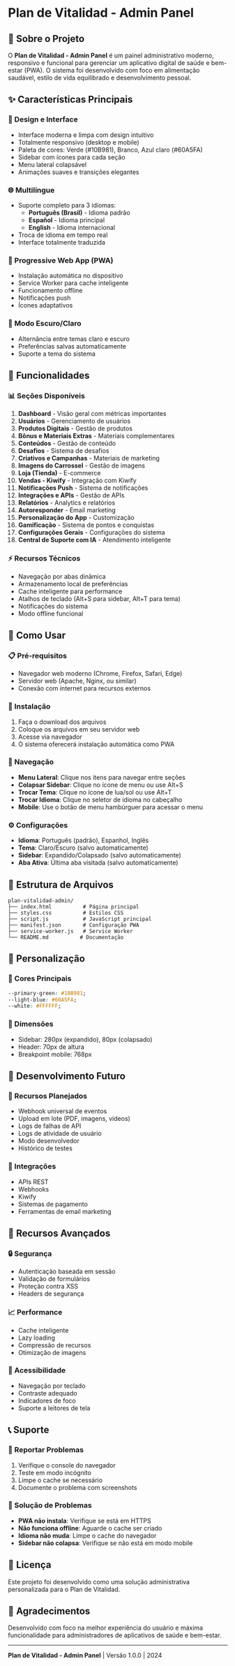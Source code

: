 # Plan de Vitalidad - Admin Panel

## 🌱 Sobre o Projeto

O **Plan de Vitalidad - Admin Panel** é um painel administrativo moderno, responsivo e funcional para gerenciar um aplicativo digital de saúde e bem-estar (PWA). O sistema foi desenvolvido com foco em alimentação saudável, estilo de vida equilibrado e desenvolvimento pessoal.

## ✨ Características Principais

### 🎨 Design e Interface
- Interface moderna e limpa com design intuitivo
- Totalmente responsivo (desktop e mobile)
- Paleta de cores: Verde (#10B981), Branco, Azul claro (#60A5FA)
- Sidebar com ícones para cada seção
- Menu lateral colapsável
- Animações suaves e transições elegantes

### 🌐 Multilíngue
- Suporte completo para 3 idiomas:
  - **Português (Brasil)** - Idioma padrão
  - **Español** - Idioma principal
  - **English** - Idioma internacional
- Troca de idioma em tempo real
- Interface totalmente traduzida

### 📱 Progressive Web App (PWA)
- Instalação automática no dispositivo
- Service Worker para cache inteligente
- Funcionamento offline
- Notificações push
- Ícones adaptativos

### 🌙 Modo Escuro/Claro
- Alternância entre temas claro e escuro
- Preferências salvas automaticamente
- Suporte a tema do sistema

## 🔧 Funcionalidades

### 📊 Seções Disponíveis
1. **Dashboard** - Visão geral com métricas importantes
2. **Usuários** - Gerenciamento de usuários
3. **Produtos Digitais** - Gestão de produtos
4. **Bônus e Materiais Extras** - Materiais complementares
5. **Conteúdos** - Gestão de conteúdo
6. **Desafios** - Sistema de desafios
7. **Criativos e Campanhas** - Materiais de marketing
8. **Imagens do Carrossel** - Gestão de imagens
9. **Loja (Tienda)** - E-commerce
10. **Vendas - Kiwify** - Integração com Kiwify
11. **Notificações Push** - Sistema de notificações
12. **Integrações e APIs** - Gestão de APIs
13. **Relatórios** - Analytics e relatórios
14. **Autoresponder** - Email marketing
15. **Personalização do App** - Customização
16. **Gamificação** - Sistema de pontos e conquistas
17. **Configurações Gerais** - Configurações do sistema
18. **Central de Suporte com IA** - Atendimento inteligente

### ⚡ Recursos Técnicos
- Navegação por abas dinâmica
- Armazenamento local de preferências
- Cache inteligente para performance
- Atalhos de teclado (Alt+S para sidebar, Alt+T para tema)
- Notificações do sistema
- Modo offline funcional

## 🚀 Como Usar

### 📋 Pré-requisitos
- Navegador web moderno (Chrome, Firefox, Safari, Edge)
- Servidor web (Apache, Nginx, ou similar)
- Conexão com internet para recursos externos

### 🔧 Instalação
1. Faça o download dos arquivos
2. Coloque os arquivos em seu servidor web
3. Acesse via navegador
4. O sistema oferecerá instalação automática como PWA

### 🎯 Navegação
- **Menu Lateral**: Clique nos itens para navegar entre seções
- **Colapsar Sidebar**: Clique no ícone de menu ou use Alt+S
- **Trocar Tema**: Clique no ícone de lua/sol ou use Alt+T
- **Trocar Idioma**: Clique no seletor de idioma no cabeçalho
- **Mobile**: Use o botão de menu hambúrguer para acessar o menu

### ⚙️ Configurações
- **Idioma**: Português (padrão), Espanhol, Inglês
- **Tema**: Claro/Escuro (salvo automaticamente)
- **Sidebar**: Expandido/Colapsado (salvo automaticamente)
- **Aba Ativa**: Última aba visitada (salvo automaticamente)

## 🔗 Estrutura de Arquivos

```
plan-vitalidad-admin/
├── index.html          # Página principal
├── styles.css          # Estilos CSS
├── script.js           # JavaScript principal
├── manifest.json       # Configuração PWA
├── service-worker.js   # Service Worker
└── README.md          # Documentação
```

## 🎨 Personalização

### 🎨 Cores Principais
```css
--primary-green: #10B981;
--light-blue: #60A5FA;
--white: #FFFFFF;
```

### 📐 Dimensões
- Sidebar: 280px (expandido), 80px (colapsado)
- Header: 70px de altura
- Breakpoint mobile: 768px

## 🔧 Desenvolvimento Futuro

### 🚀 Recursos Planejados
- Webhook universal de eventos
- Upload em lote (PDF, imagens, vídeos)
- Logs de falhas de API
- Logs de atividade de usuário
- Modo desenvolvedor
- Histórico de testes

### 🔌 Integrações
- APIs REST
- Webhooks
- Kiwify
- Sistemas de pagamento
- Ferramentas de email marketing

## 🌟 Recursos Avançados

### 🔒 Segurança
- Autenticação baseada em sessão
- Validação de formulários
- Proteção contra XSS
- Headers de segurança

### 📈 Performance
- Cache inteligente
- Lazy loading
- Compressão de recursos
- Otimização de imagens

### 🎯 Acessibilidade
- Navegação por teclado
- Contraste adequado
- Indicadores de foco
- Suporte a leitores de tela

## 📞 Suporte

### 🐛 Reportar Problemas
1. Verifique o console do navegador
2. Teste em modo incógnito
3. Limpe o cache se necessário
4. Documente o problema com screenshots

### 🔧 Solução de Problemas
- **PWA não instala**: Verifique se está em HTTPS
- **Não funciona offline**: Aguarde o cache ser criado
- **Idioma não muda**: Limpe o cache do navegador
- **Sidebar não colapsa**: Verifique se não está em modo mobile

## 📄 Licença

Este projeto foi desenvolvido como uma solução administrativa personalizada para o Plan de Vitalidad.

## 🎉 Agradecimentos

Desenvolvido com foco na melhor experiência do usuário e máxima funcionalidade para administradores de aplicativos de saúde e bem-estar.

---

**Plan de Vitalidad - Admin Panel** | Versão 1.0.0 | 2024

